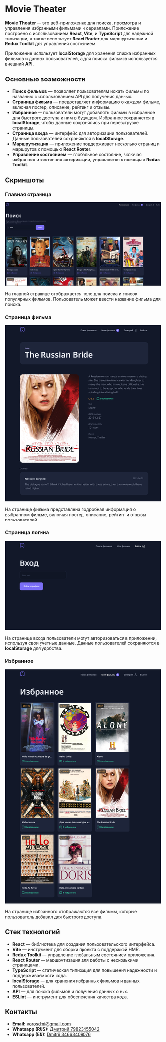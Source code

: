 # Movie Theater

**Movie Theater** — это веб-приложение для поиска, просмотра и управления избранными фильмами и сериалами. Приложение построено с использованием **React**, **Vite**, и **TypeScript** для надежной типизации, а также использует **React Router** для маршрутизации и **Redux Toolkit** для управления состоянием.

Приложение использует **localStorage** для хранения списка избранных фильмов и данных пользователей, а для поиска фильмов используется внешний **API**.

## Основные возможности

- **Поиск фильмов** — позволяет пользователям искать фильмы по названию с использованием API для получения данных.
- **Страница фильма** — предоставляет информацию о каждом фильме, включая постер, описание, рейтинг и отзывы.
- **Избранное** — пользователи могут добавлять фильмы в избранное для быстрого доступа к ним в будущем. Избранное сохраняется в **localStorage**, чтобы данные сохранялись при перезагрузке страницы.
- **Страница входа** — интерфейс для авторизации пользователей. Данные пользователей сохраняются в **localStorage**.
- **Маршрутизация** — приложение поддерживает несколько страниц и маршрутов с помощью **React Router**.
- **Управление состоянием** — глобальное состояние, включая избранное и состояние авторизации, управляется с помощью **Redux Toolkit**.

## Скриншоты

### Главная страница
![Главная страница](./src/assets/main-screen.jpg)

На главной странице отображается поле для поиска и список популярных фильмов. Пользователь может ввести название фильма для поиска.

### Страница фильма
![Страница фильма](./src/assets/movie-page.png)

На странице фильма представлена подробная информация о выбранном фильме, включая постер, описание, рейтинг и отзывы пользователей.

### Страница логина
![Страница логина](./src/assets/login-page.png)

На странице входа пользователи могут авторизоваться в приложении, используя свои учетные данные. Данные пользователей сохраняются в **localStorage** для удобства.

### Избранное
![Избранное](./src/assets/favorites.png)

На странице избранного отображаются все фильмы, которые пользователь добавил для быстрого доступа.

## Стек технологий

- **React** — библиотека для создания пользовательского интерфейса.
- **Vite** — инструмент для сборки проекта с поддержкой HMR.
- **Redux Toolkit** — управление глобальным состоянием приложения.
- **React Router** — маршрутизация для работы с несколькими страницами.
- **TypeScript** — статическая типизация для повышения надежности и поддерживаемости кода.
- **localStorage** — для хранения избранных фильмов и данных пользователей.
- **API** — для поиска фильмов и получения данных о них.
- **ESLint** — инструмент для обеспечения качества кода.

## Контакты

- **Email:** vorosdmi@gmail.com
- **Whatsapp (RUS):** [Дмитрий 79823455042](https://wa.me/79823455042)
- **Whatsapp (EN):** [Dmitrii 34663409076](https://wa.me/34663409076)
